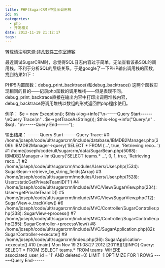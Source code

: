 ```yaml
---
title: PHP(SugarCRM)中显示调用栈
id: 99
categories:
  - php
  - 开发相关
date: 2012-11-19 21:12:17
tags:
---
```


转载请注明来源:[非凡软件工作室博客](http://blog.feifansoft.tk/ "非凡软件工作室博客")

最近调试SugarCRM时，总觉得SQL日志内容过于简单，无法查看该条SQL的调用栈，不利于分析SQL的层级关系。于是google了一下PHP输出调用栈的函数，找到结果如下：

PHP5内置函数：debug_print_backtrace()和debug_backtrace()
这两个函数实现相同的目的——记录php函数的调用堆栈——但是表现不同。debug_print_backtrace直接在输出内容中打印出调用堆栈内容，debug_backtrace将调用堆栈以数组的形式返回供php程序使用。

例子：
$e = new Exception();
$this-&gt;log-&gt;info("\n------Query Start------\nQuery Trace:\n" . $e-&gt;getTraceAsString());
$this-&gt;log-&gt;info("Query:\n" . $sql . "\n------Query End------");

输出结果：
------Query Start------
Query Trace:
#0 /home/joseph/code/ult/sugarcrm/include/database/IBMDB2Manager.php(306): IBMDB2Manager-&gt;query('SELECT * FROM (...', true, 'Retrieving reco...')
#1 /home/joseph/code/ult/sugarcrm/data/SugarBean.php(5088): IBMDB2Manager-&gt;limitQuery('SELECT teams.* ...', 0, 1, true, 'Retrieving reco...')
#2 /home/joseph/code/ult/sugarcrm/modules/Users/User.php(1534): SugarBean-&gt;retrieve_by_string_fields(Array)
#3 /home/joseph/code/ult/sugarcrm/modules/Users/User.php(1528): User::staticGetPrivateTeamID('1')
#4 /home/joseph/code/ult/sugarcrm/include/MVC/View/SugarView.php(234): User-&gt;getPrivateTeamID()
#5 /home/joseph/code/ult/sugarcrm/include/MVC/View/SugarView.php(112): SugarView-&gt;_trackView()
#6 /home/joseph/code/ult/sugarcrm/include/MVC/Controller/SugarController.php(338): SugarView-&gt;process()
#7 /home/joseph/code/ult/sugarcrm/include/MVC/Controller/SugarController.php(285): SugarController-&gt;processView()
#8 /home/joseph/code/ult/sugarcrm/include/MVC/SugarApplication.php(82): SugarController-&gt;execute()
#9 /home/joseph/code/ult/sugarcrm/index.php(36): SugarApplication-&gt;execute()
#10 {main}
Mon Nov 19 21:08:27 2012 [20118][1][INFO] Query:
SELECT * FROM (SELECT teams.* FROM teams  WHERE associated_user_id = '1' AND deleted=0) LIMIT  1 OPTIMIZE FOR 1 ROWS
------Query End------

&nbsp;

&nbsp;
